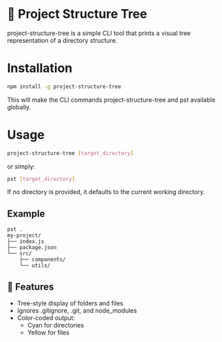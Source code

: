 # 📁 Project Structure Tree

project-structure-tree is a simple CLI tool that prints a visual tree representation of a directory structure.

# Installation

```bash
npm install -g project-structure-tree
```
This will make the CLI commands project-structure-tree and pst available globally.

# Usage

```bash
project-structure-tree [target_directory]
```

or simply:

```bash
pst [target_directory]
```

If no directory is provided, it defaults to the current working directory.

## Example
```
pst .
my-project/
├── index.js
├── package.json
└── src/
    ├── components/
    └── utils/
```

## 🎯 Features

- Tree-style display of folders and files
- Ignores .gitignore, .git, and node_modules
- Color-coded output:
  - Cyan for directories
  - Yellow for files


